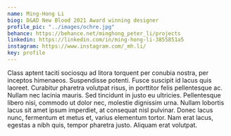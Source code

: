 ```yaml
---
name: Ming-Hong Li
biog: D&AD New Blood 2021 Award winning designer
profile_pic: "../images/ochre.jpg"
behance: https://behance.net/minghong_peter_li/projects
linkedin: https://linkedin.com/in/ming-hong-li-3855851a5 
instagram: https://www.instagram.com/_mh.li/
key: profile
---
```

Class aptent taciti sociosqu ad litora torquent per conubia nostra, per inceptos himenaeos. Suspendisse potenti. Fusce suscipit id lacus quis laoreet. Curabitur pharetra volutpat risus, in porttitor felis pellentesque ac. Nullam nec lacinia mauris. Sed tincidunt in justo eu ultricies. Pellentesque libero nisi, commodo ut dolor nec, molestie dignissim urna. Nullam lobortis lacus sit amet ipsum imperdiet, at consequat nisl pulvinar. Donec lacus nunc, fermentum et metus et, varius elementum tortor. Nam erat lacus, egestas a nibh quis, tempor pharetra justo. Aliquam erat volutpat.